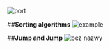 ![port](https://cloud.githubusercontent.com/assets/19840443/17052708/eccc554c-4ffe-11e6-9655-a53828e18d56.png)


##**Sorting algorithms**
![example](https://cloud.githubusercontent.com/assets/19840443/17052096/474e25b6-4ffc-11e6-9c44-c54e995e5e28.png)


##**Jump and Jump**
![bez nazwy](https://cloud.githubusercontent.com/assets/19840443/16897394/1c6ca610-4bb0-11e6-9bbe-9eaf4bef3725.png)
